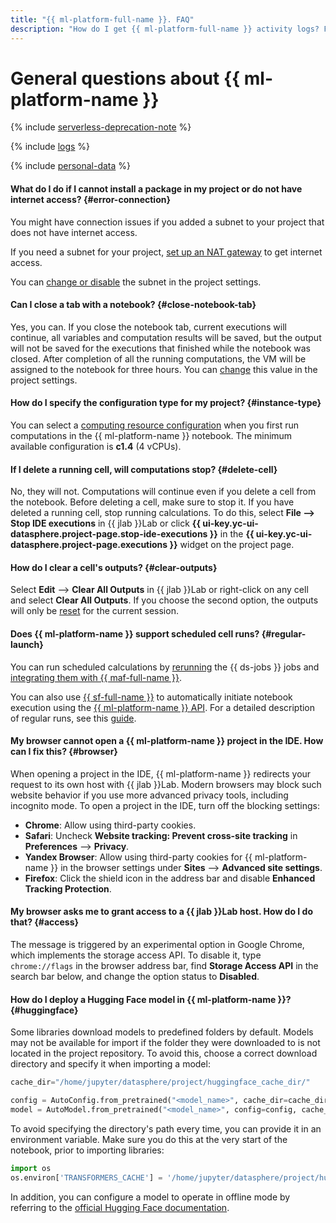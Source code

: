 ```yaml
---
title: "{{ ml-platform-full-name }}. FAQ"
description: "How do I get {{ ml-platform-full-name }} activity logs? Find the answer to this and other questions in this article."
---
```


# General questions about {{ ml-platform-name }}

{% include [serverless-deprecation-note](../../_includes/datasphere/serverless-deprecation-note.md) %}

{% include [logs](../../_qa/logs.md) %}

{% include [personal-data](../../_qa/personal-data.md) %}

#### What do I do if I cannot install a package in my project or do not have internet access? {#error-connection}

You might have connection issues if you added a subnet to your project that does not have internet access.

If you need a subnet for your project, [set up an NAT gateway](../../vpc/operations/create-nat-gateway.md) to get internet access.

You can [change or disable](../operations/projects/update.md) the subnet in the project settings.

#### Can I close a tab with a notebook? {#close-notebook-tab}

Yes, you can. If you close the notebook tab, current executions will continue, all variables and computation results will be saved, but the output will not be saved for the executions that finished while the notebook was closed.
After completion of all the running computations, the VM will be assigned to the notebook for three hours. You can [change](../operations/projects/update.md) this value in the project settings.

#### How do I specify the configuration type for my project? {#instance-type}

You can select a [computing resource configuration](../concepts/configurations.md) when you first run computations in the {{ ml-platform-name }} notebook. The minimum available configuration is **c1.4** (4 vCPUs).

#### If I delete a running cell, will computations stop? {#delete-cell}

No, they will not. Computations will continue even if you delete a cell from the notebook. Before deleting a cell, make sure to stop it. If you have deleted a running cell, stop running calculations. To do this, select **File ⟶ Stop IDE executions** in {{ jlab }}Lab or click **{{ ui-key.yc-ui-datasphere.project-page.stop-ide-executions }}** in the **{{ ui-key.yc-ui-datasphere.project-page.executions }}** widget on the project page.

#### How do I clear a cell's outputs? {#clear-outputs}

Select **Edit** ⟶ **Clear All Outputs** in {{ jlab }}Lab or right-click on any cell and select **Clear All Outputs**. If you choose the second option, the outputs will only be [reset](../operations/projects/clear-outputs.md) for the current session.

#### Does {{ ml-platform-name }} support scheduled cell runs? {#regular-launch}

You can run scheduled calculations by [rerunning](../concepts/jobs/fork.md) the {{ ds-jobs }} jobs and [integrating them with {{ maf-full-name }}](../concepts/jobs/airflow.md).

You can also use [{{ sf-full-name }}](../../functions/concepts/trigger/timer.md) to automatically initiate notebook execution using the [{{ ml-platform-name }} API](../api-ref/overview.md). For a detailed description of regular runs, see this [guide](../tutorials/regular-launch.md).

#### My browser cannot open a {{ ml-platform-name }} project in the IDE. How can I fix this? {#browser}

When opening a project in the IDE, {{ ml-platform-name }} redirects your request to its own host with {{ jlab }}Lab. Modern browsers may block such website behavior if you use more advanced privacy tools, including incognito mode. To open a project in the IDE, turn off the blocking settings:

* **Chrome**: Allow using third-party cookies.
* **Safari**: Uncheck **Website tracking: Prevent cross-site tracking** in **Preferences** ⟶ **Privacy**.
* **Yandex Browser**: Allow using third-party cookies for {{ ml-platform-name }} in the browser settings under **Sites** ⟶ **Advanced site settings**.
* **Firefox**: Click the shield icon in the address bar and disable **Enhanced Tracking Protection**.

#### My browser asks me to grant access to a {{ jlab }}Lab host. How do I do that? {#access}

The message is triggered by an experimental option in Google Chrome, which implements the storage access API. To disable it, type `chrome://flags` in the browser address bar, find **Storage Access API** in the search bar below, and change the option status to **Disabled**.

#### How do I deploy a Hugging Face model in {{ ml-platform-name }}? {#huggingface}

Some libraries download models to predefined folders by default. Models may not be available for import if the folder they were downloaded to is not located in the project repository. To avoid this, choose a correct download directory and specify it when importing a model:

```python
cache_dir="/home/jupyter/datasphere/project/huggingface_cache_dir/"

config = AutoConfig.from_pretrained("<model_name>", cache_dir=cache_dir)
model = AutoModel.from_pretrained("<model_name>", config=config, cache_dir=cache_dir)
```

To avoid specifying the directory's path every time, you can provide it in an environment variable. Make sure you do this at the very start of the notebook, prior to importing libraries:

```python
import os
os.environ['TRANSFORMERS_CACHE'] = '/home/jupyter/datasphere/project/huggingface_cache_dir/'
```

In addition, you can configure a model to operate in offline mode by referring to the [official Hugging Face documentation](https://huggingface.co/docs/transformers/installation#fetch-models-and-tokenizers-to-use-offline).
